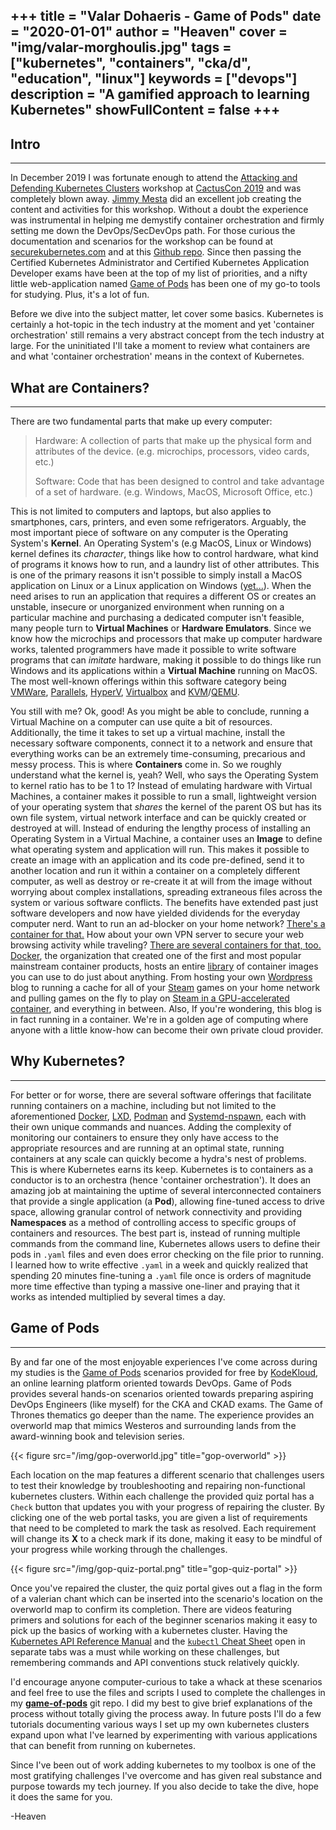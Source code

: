 +++
title = "Valar Dohaeris - Game of Pods"
date = "2020-01-01"
author = "Heaven"
cover = "img/valar-morghoulis.jpg"
tags = ["kubernetes", "containers", "cka/d", "education", "linux"]
keywords = ["devops"]
description = "A gamified approach to learning Kubernetes"
showFullContent = false
+++
---

## Intro
---
In December 2019 I was fortunate enough to attend the [Attacking and Defending Kubernetes Clusters](https://www.cactuscon.com/2019-talks-and-workshops/attacking-and-defending-kubernetes-clusters-a-guided-tour') workshop at [CactusCon 2019](https://www.cactuscon.com/) and was completely blown away. [Jimmy Mesta](https://twitter.com/jimmesta) did an excellent job creating the content and activities for this workshop. Without a doubt the experience was instrumental in helping me demystify container orchestration and firmly setting me down the DevOps/SecDevOps path. For those curious the documentation and scenarios for the workshop can be found at [securekubernetes.com](https://securekubernetes.com/) and at this [Github repo](https://github.com/securekubernetes/securekubernetes). Since then passing the Certified Kubernetes Administrator and Certified Kubernetes Application Developer exams have been at the top of my list of priorities, and a nifty little web-application named [Game of Pods](https://kodekloud.com/p/game-of-pods) has been one of my go-to tools for studying. Plus, it's a lot of fun.

Before we dive into the subject matter, let cover some basics. Kubernetes is certainly a hot-topic in the tech industry at the moment and yet 'container orchestration' still remains a very abstract concept from the tech industry at large. For the uninitiated I'll take a moment to review what containers are and what 'container orchestration' means in the context of Kubernetes.

## What are Containers?
---
There are two fundamental parts that make up every computer:
> Hardware: A collection of parts that make up the physical form and attributes of the device. (e.g. microchips, processors, video cards, etc.)
>
> Software: Code that has been designed to control and take advantage of a set of hardware. (e.g. Windows, MacOS, Microsoft Office, etc.)

This is not limited to computers and laptops, but also applies to smartphones, cars, printers, and even some refrigerators. Arguably, the most important piece of software on any computer is the Operating System's **Kernel**. An Operating System's (e.g MacOS, Linux or Windows) kernel defines its *character*, things like how to control hardware, what kind of programs it knows how to run, and a laundry list of other attributes. This is one of the primary reasons it isn't possible to simply install a MacOS application on Linux or a Linux application on Windows ([yet...](https://devblogs.microsoft.com/commandline/announcing-wsl-2/)). When the need arises to run an application that requires a different OS or creates an unstable, insecure or unorganized environment when running on a particular machine and purchasing a dedicated computer isn't feasible, many people turn to **Virtual Machines** or **Hardware Emulators**. Since we know how the microchips and processors that make up computer hardware works, talented programmers have made it possible to write software programs that can *imitate* hardware, making it possible to do things like run Windows and its applications within a **Virtual Machine** running on MacOS. The most well-known offerings within this software category being [VMWare](https://www.vmware.com/products.html), [Parallels](https://www.parallels.com/), [HyperV](https://docs.microsoft.com/en-us/virtualization/hyper-v-on-windows/), [Virtualbox](https://www.virtualbox.org/) and [KVM](https://www.linux-kvm.org/page/Main_Page)\/[QEMU](https://www.qemu.org/).

You still with me? Ok, good! As you might be able to conclude, running a Virtual Machine on a computer can use quite a bit of resources. Additionally, the time it takes to set up a virtual machine, install the necessary software components, connect it to a network and ensure that everything works can be an extremely time-consuming, precarious and messy process. This is where **Containers** come in. So we roughly understand what the kernel is, yeah? Well, who says the Operating System to kernel ratio has to be 1 to 1? Instead of emulating hardware with Virtual Machines, a container makes it possible to run a small, lightweight version of your operating system that *shares* the kernel of the parent OS but has its own file system, virtual network interface and can be quickly created or destroyed at will. Instead of enduring the lengthy process of installing an Operating System in a Virtual Machine, a container uses an **Image** to define what operating system and application will run. This makes it possible to create an image with an application and its code pre-defined, send it to another location and run it within a container on a completely different computer, as well as destroy or re-create it at will from the image without worrying about complex installations, spreading extraneous files across the system or various software conflicts. The benefits have extended past just software developers and now have yielded dividends for the everyday computer nerd. Want to run an ad-blocker on your home network? [There's a container for that.](https://github.com/pi-hole/docker-pi-hole) How about your own VPN server to secure your web browsing activity while traveling? [There are several containers for that, too.](https://github.com/hwdsl2/docker-ipsec-vpn-server) [Docker](https://www.docker.com/), the organization that created one of the first and most popular mainstream container products, hosts an entire [library](https://hub.docker.com/search?q=&type=image) of container images you can use to do just about anything. From hosting your own [Wordpress](https://hub.docker.com/_/wordpress) blog to running a cache for all of your [Steam](https://hub.docker.com/r/lancachenet/monolithic) games on your home network and pulling games on the fly to play on [Steam in a GPU-accelerated container](https://blog.simos.info/running-steam-in-a-lxd-system-container/comment-page-1/), and everything in between. Also, If you're wondering, this blog is in fact running in a container. We're in a golden age of computing where anyone with a little know-how can become their own private cloud provider.

## Why Kubernetes?
---
For better or for worse, there are several software offerings that facilitate running containers on a machine, including but not limited to the aforementioned [Docker](https://beta.docs.docker.com/install/), [LXD](https://linuxcontainers.org/lxd/), [Podman](https://podman.io/getting-started/installation.html) and [Systemd-nspawn](https://wiki.archlinux.org/index.php/Systemd-nspawn), each with their own unique commands and nuances. Adding the complexity of monitoring our containers to ensure they only have access to the appropriate resources and are running at an optimal state, running containers at any scale can quickly become a hydra's nest of problems. This is where Kubernetes earns its keep. Kubernetes is to containers as a conductor is to an orchestra (hence 'container orchestration'). It does an amazing job at maintaining the uptime of several interconnected containers that provide a single application (a **Pod**), allowing fine-tuned access to drive space, allowing granular control of network connectivity and providing **Namespaces** as a method of controlling access to specific groups of containers and resources. The best part is, instead of running multiple commands from the command line, Kubernetes allows users to define their pods in `.yaml` files and even does error checking on the file prior to running. I learned how to write effective `.yaml` in a week and quickly realized that spending 20 minutes fine-tuning a `.yaml` file once is orders of magnitude more time effective than typing a massive one-liner and praying that it works as intended multiplied by several times a day.

## Game of Pods
---
By and far one of the most enjoyable experiences I've come across during my studies is the [Game of Pods](https://kodekloud.com/p/game-of-pods) scenarios provided for free by [KodeKloud](https://kodekloud.com/), an online learning platform oriented towards DevOps. Game of Pods provides several hands-on scenarios oriented towards preparing aspiring DevOps Engineers (like myself) for the CKA and CKAD exams. The Game of Thrones thematics go deeper than the name. The experience provides an overworld map that mimics Westeros and surrounding lands from the award-winning book and television series.
 
{{< figure src="/img/gop-overworld.jpg" title="gop-overworld" >}}
 
 Each location on the map features a different scenario that challenges users to test their knowledge by troubleshooting and repairing non-functional kubernetes clusters. Within each challenge the provided quiz portal has a `Check` button that updates you with your progress of repairing the cluster. By clicking one of the web portal tasks, you are given a list of requirements that need to be completed to mark the task as resolved. Each requirement will change its **X** to a check mark if its done, making it easy to be mindful of your progress while working through the challenges. 
 
 {{< figure src="/img/gop-quiz-portal.png" title="gop-quiz-portal" >}}
 
 Once you've repaired the cluster, the quiz portal gives out a flag in the form of a valerian chant which can be inserted into the scenario's location on the overworld map to confirm its completion. There are videos featuring primers and solutions for each of the beginner scenarios making it easy to pick up the basics of working with a kubernetes cluster. Having the [Kubernetes API Reference Manual](https://kubernetes.io/docs/reference/generated/kubernetes-api/v1.15/) and the [`kubectl` Cheat Sheet](https://kubernetes.io/docs/reference/kubectl/cheatsheet/) open in separate tabs was a must while working on these challenges, but remembering commands and API conventions stuck relatively quickly.
 
 I'd encourage anyone computer-curious to take a whack at these scenarios and feel free to use the files and scripts I used to complete the challenges in my [**game-of-pods**](https://github.com/VltraHeaven/game-of-pods) git repo. I did my best to give brief explanations of the process without totally giving the process away. In future posts I'll do a few tutorials documenting various ways I set up my own kubernetes clusters expand upon what I've learned by experimenting with various applications that can benefit from running on kubernetes. 
 
 Since I've been out of work adding kubernetes to my toolbox is one of the most gratifying challenges I've overcome and has given real substance and purpose towards my tech journey. If you also decide to take the dive, hope it does the same for you.
 
 -Heaven 